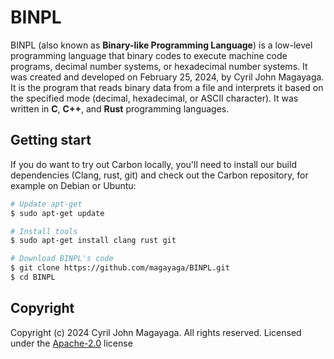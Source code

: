 # BINPL

BINPL (also known as **Binary-like Programming Language**) is a low-level programming language that binary codes to execute machine code programs, decimal number systems, or hexadecimal number systems. It was created and developed on February 25, 2024, by Cyril John Magayaga. It is the program that reads binary data from a file and interprets it based on the specified mode (decimal, hexadecimal, or ASCII character). It was written in **C**, **C++**, and **Rust** programming languages.

## Getting start

If you do want to try out Carbon locally, you'll need to install our build dependencies (Clang, rust, git) and check out the Carbon repository, for example on Debian or Ubuntu:

```bash
# Update apt-get
$ sudo apt-get update

# Install tools
$ sudo apt-get install clang rust git

# Download BINPL's code
$ git clone https://github.com/magayaga/BINPL.git
$ cd BINPL
```

## Copyright

Copyright (c) 2024 Cyril John Magayaga. All rights reserved.
Licensed under the [Apache-2.0](LICENSE) license

